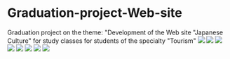 # Graduation-project-Web-site
Graduation project on the theme: "Development of the Web site "Japanese Culture" for study classes for students of the specialty "Tourism"
![](https://github.com/aizhannova/Graduation-project-Web-site/blob/master/1.png)
![](https://github.com/aizhannova/Graduation-project-Web-site/blob/master/2.png)
![](https://github.com/aizhannova/Graduation-project-Web-site/blob/master/3.png)
![](https://github.com/aizhannova/Graduation-project-Web-site/blob/master/4.png)
![](https://github.com/aizhannova/Graduation-project-Web-site/blob/master/5.png)
![](https://github.com/aizhannova/Graduation-project-Web-site/blob/master/6.png)
![](https://github.com/aizhannova/Graduation-project-Web-site/blob/master/7.png)
![](https://github.com/aizhannova/Graduation-project-Web-site/blob/master/8.png)
